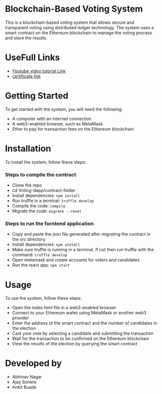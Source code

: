 
# Blockchain-Based Voting System

This is a blockchain-based voting system that allows secure and transparent voting using distributed ledger technology. The system uses a smart contract on the Ethereum blockchain to manage the voting process and store the results.

# UseFull Links 

* [Youtube video tutorial Link](https://www.youtube.com/watch?v=p0WN_JsCbsQ)
* [certificate link](https://www.jetir.org/trackauthorhome.php?a_rid=511960)

# Getting Started

To get started with the system, you will need the following:

* A computer with an internet connection
* A web3-enabled browser, such as MetaMask
* Ether to pay for transaction fees on the Ethereum blockchain

# Installation

To install the system, follow these steps:

### Steps to compile the contract
* Clone the repo
* cd Voting-dapp/contract-folder
* Install dependencies: `npm install`
* Run truffle in a terminal: `truffle develop`
* Compile the code: `compile`
* Migrate the code: `migrate --reset`

### Steps to run the forntend application
* Copy and paste the json file generated after migrating the contract in the src directory.
* Install dependencies: `npm install`
* Make sure truffle is running in a terminal. If not then run truffle with the command: `truffle develop`
* Open metamask and create accounts for voters and candidates
* Run the react app: `npm start`

# Usage
To use the system, follow these steps:

* Open the index.html file in a web3-enabled browser
* Connect to your Ethereum wallet using MetaMask or another web3 provider
* Enter the address of the smart contract and the number of candidates in the election
* Cast your vote by selecting a candidate and submitting the transaction
* Wait for the transaction to be confirmed on the Ethereum blockchain
*  View the results of the election by querying the smart contract


# Developed by

* Abhinav Nagar
* Ajay Sonere
* Ankit Buade

